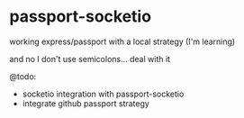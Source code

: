 # passport-socketio

working express/passport with a local strategy (I'm learning)

and no I don't use semicolons... deal with it 

@todo:
* socketio integration with passport-socketio
* integrate github passport strategy